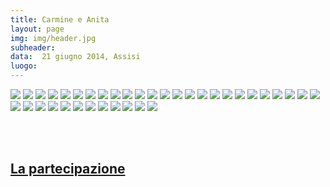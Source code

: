 ```yaml
---
title: Carmine e Anita
layout: page
img: img/header.jpg
subheader:
data:  21 giugno 2014, Assisi
luogo: 
---
```


<img src="gallery/ca-00.jpg" class="" />
<img src="gallery/ca-00b.jpg" class="" />
<img src="gallery/ca-01.jpg" class="" />
<img src="gallery/ca-03.jpg" class="" />
<img src="gallery/ca-04.jpg" class="" />
<img src="gallery/ca-05.jpg" class="" />
<img src="gallery/ca-06.jpg" class="" />
<img src="gallery/ca-07.jpg" class="" />
<img src="gallery/ca-08.jpg" class="" />
<img src="gallery/ca-09.jpg" class="" />
<img src="gallery/ca-10.jpg" class="" />
<img src="gallery/ca-11.jpg" class="" />
<img src="gallery/ca-12.jpg" class="" />
<img src="gallery/ca-13.jpg" class="" />
<img src="gallery/ca-14.jpg" class="" />
<img src="gallery/ca-15.jpg" class="" />
<img src="gallery/ca-16.jpg" class="" />
<img src="gallery/ca-17.jpg" class="" />
<img src="gallery/ca-18.jpg" class="" />
<img src="gallery/ca-19.jpg" class="" />
<img src="gallery/ca-20.jpg" class="" />
<img src="gallery/ca-21.jpg" class="" />
<img src="gallery/ca-22.jpg" class="" />
<img src="gallery/ca-23.jpg" class="" />
<img src="gallery/ca-24.jpg" class="" />
<img src="gallery/ca-25.jpg" class="" />
<img src="gallery/ca-26.jpg" class="" />
<img src="gallery/ca-27.jpg" class="" />
<img src="gallery/ca-28.jpg" class="" />
<img src="gallery/ca-29.jpg" class="" />
<img src="gallery/ca-30.jpg" class="" />
<img src="gallery/ca-31.jpg" class="" />
<img src="gallery/ca-32.jpg" class="" />
<img src="gallery/ca-33.jpg" class="" />
<img src="gallery/ca-34.jpg" class="" />
<img src="gallery/ca-35.jpg" class="" />
<img src="gallery/ca-36.jpg" class="" />


<br> <br>


## [La partecipazione](/original/)
